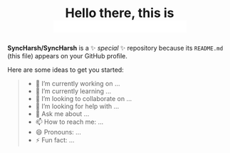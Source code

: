 <h1 align="center">Hello there, this is <img src="https://github.com/SyncHarsh/SyncHarsh/blob/main/assets/name2.gif" width="299"></h1>

**SyncHarsh/SyncHarsh** is a ✨ _special_ ✨ repository because its `README.md` (this file) appears on your GitHub profile.

Here are some ideas to get you started:

>- 🔭 I’m currently working on ...
>- 🌱 I’m currently learning ...
>- 👯 I’m looking to collaborate on ...
>- 🤔 I’m looking for help with ...
> - 💬 Ask me about ...
> - 📫 How to reach me: ...
> - 😄 Pronouns: ...
> - ⚡ Fun fact: ...
